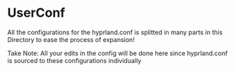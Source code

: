 # UserConf
All the configurations for the hyprland.conf is splitted in many parts in this Directory to ease the process of expansion!

Take Note:
All your edits in the config will be done here since hyprland.conf is sourced to these configurations individually
